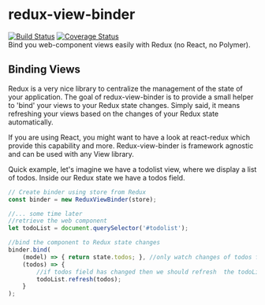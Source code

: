 # redux-view-binder
[![Build Status](https://travis-ci.org/mycomosi/redux-view-binder.svg?branch=master)](https://travis-ci.org/mycomosi/redux-view-binder)
[![Coverage Status](https://coveralls.io/repos/github/mycomosi/redux-view-binder/badge.svg?branch=master)](https://coveralls.io/github/mycomosi/redux-view-binder?branch=master)<br>
Bind you web-component views easily with Redux (no React, no Polymer).

## Binding Views
Redux is a very nice library to centralize the management of the state of your application. The goal of redux-view-binder is to provide a small helper to 'bind' your views to your Redux state changes. Simply said, it means refreshing your views based on the changes of your Redux state automatically.

If you are using React, you might want to have a look at react-redux which provide this capability and more. Redux-view-binder is framework agnostic and can be used with any View library.

Quick example, let's imagine we have a todolist view, where we display a list of todos. Inside our Redux state we have a todos field.

```Javascript
// Create binder using store from Redux
const binder = new ReduxViewBinder(store);

//... some time later
//retrieve the web component
let todoList = document.querySelector('#todolist');

//bind the component to Redux state changes
binder.bind(
    (model) => { return state.todos; }, //only watch changes of todos field.
    (todos) => {    
        //if todos field has changed then we should refresh  the todoList view
        todoList.refresh(todos);
    }
);

```
